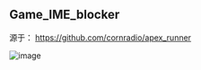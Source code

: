 ## Game_IME_blocker
源于： https://github.com/cornradio/apex_runner

![image](https://github.com/user-attachments/assets/2d863e60-2879-41ae-b402-5ee8edbbdec2)

